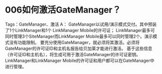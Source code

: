 # 006如何激活GateManager？
Tags：GateManager、激活
A：
GateManager以试用/演示模式交付。其中预装了1个LinkManager和1个 LinkManager Mobile的许可证；
LinkManager最多可同时管理3个SiteManager而LinkManager Mobile最多可以同时管理2个。演示模式没有功能限制。
要充分使用GateManager，就必须将其激活。必须将GateManager的许可证ID和主机名报告给贝加莱才能进行激活。
基于这些信息（许可证ID和主机名），将生成可用于激活GateManager的许可证密钥。	
LinkManager和LinkManager Mobile的许可证和用户都可以在GateManager中进行管理。